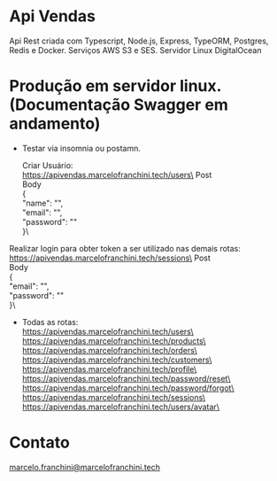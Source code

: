 # Api Vendas
Api Rest criada com Typescript, Node.js, Express, TypeORM, Postgres, Redis e Docker.
Serviços AWS S3 e SES.
Servidor Linux DigitalOcean

# Produção em servidor linux. (Documentação Swagger em andamento)

- Testar via insomnia ou postamn.

  Criar Usuário:\
  https://apivendas.marcelofranchini.tech/users\
  Post\
  Body\
{\
	"name": "",\
	"email": "",\
	"password": ""\
}\


Realizar login para obter token a ser utilizado nas demais rotas:\
https://apivendas.marcelofranchini.tech/sessions\
Post\
Body\
{\
	"email": "",\
	"password": ""	\
}\



- Todas as rotas:\
https://apivendas.marcelofranchini.tech/users\
https://apivendas.marcelofranchini.tech/products\
https://apivendas.marcelofranchini.tech/orders\
https://apivendas.marcelofranchini.tech/customers\
https://apivendas.marcelofranchini.tech/profile\
https://apivendas.marcelofranchini.tech/password/reset\
https://apivendas.marcelofranchini.tech/password/forgot\
https://apivendas.marcelofranchini.tech/sessions\
https://apivendas.marcelofranchini.tech/users/avatar\



# Contato
marcelo.franchini@marcelofranchini.tech


